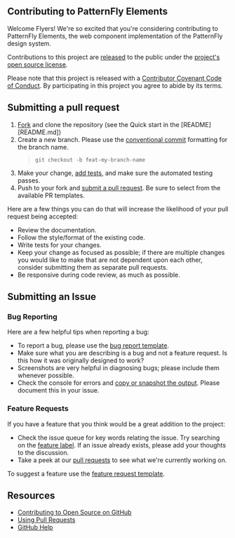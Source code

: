 ## Contributing to PatternFly Elements

[fork]: https://github.com/patternfly/patternfly-elements/fork
[pr]: https://github.com/patternfly/patternfly-elements/compare
[cc]: https://www.conventionalcommits.org/en/v1.0.0/#summary
[doc]: https://patternfly.github.io/patternfly-elements/getting-started/


Welcome Flyers!  We're so excited that you're considering contributing to PatternFly Elements, the web component implementation of the PatternFly design system.

Contributions to this project are [released](https://help.github.com/articles/github-terms-of-service/#6-contributions-under-repository-license) to the public under the [project's open source license](LICENSE.md).

Please note that this project is released with a [Contributor Covenant Code of Conduct](CODE_OF_CONDUCT.md). By participating in this project you agree to abide by its terms.

## Submitting a pull request

1. [Fork][fork] and clone the repository (see the Quick start in the [README][README.md])
2. Create a new branch.  Please use the [conventional commit](cc) formatting for the branch name.
    > `git checkout -b feat-my-branch-name`
3. Make your change, [add tests](https://patternfly.github.io/patternfly-elements/develop/step-3/), and make sure the automated testing passes.
4. Push to your fork and [submit a pull request][pr].  Be sure to select from the available PR templates.


Here are a few things you can do that will increase the likelihood of your pull request being accepted:

- Review the documentation.
- Follow the style/format of the existing code.
- Write tests for your changes.
- Keep your change as focused as possible; if there are multiple changes you would like to make that are not dependent upon each other, consider submitting them as separate pull requests.
- Be responsive during code review, as much as possible.

## Submitting an Issue

### Bug Reporting

Here are a few helpful tips when reporting a bug:

- To report a bug, please use the [bug report template](.github/ISSUE_TEMPLATE/bug_report.md).
- Make sure what you are describing is a bug and not a feature request. Is this how it was originally designed to work?
- Screenshots are very helpful in diagnosing bugs; please include them whenever possible.
- Check the console for errors and [copy or snapshot the output](https://zapier.com/help/troubleshoot/behavior/view-and-save-your-browser-console-logs).  Please document this in your issue.


### Feature Requests

If you have a feature that you think would be a great addition to the project:

- Check the issue queue for key words relating the issue. Try searching on the [feature label](https://github.com/patternfly/patternfly-elements/issues?q=is%3Aopen+is%3Aissue+label%3Afeature).  If an issue already exists, please add your thoughts to the discussion.
- Take a peek at our [pull requests](https://github.com/patternfly/patternfly-elements/pulls) to see what we're currently working on.

To suggest a feature use the [feature request template](.github/ISSUE_TEMPLATE/feature_request.md).


## Resources

- [Contributing to Open Source on GitHub](https://guides.github.com/activities/contributing-to-open-source/)
- [Using Pull Requests](https://help.github.com/articles/using-pull-requests/)
- [GitHub Help](https://help.github.com)
